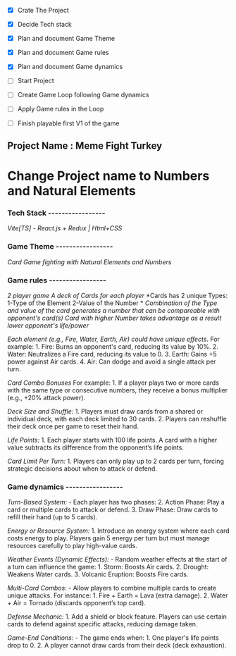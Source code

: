 - [x] Crate The Project
- [x] Decide Tech stack
- [x] Plan and document Game Theme
- [x] Plan and document Game rules 
- [x] Plan and document Game dynamics 
- [ ] Start Project
- [ ] Create Game Loop following Game dynamics 
- [ ] Apply Game rules in the Loop
- [ ] Finish playable first V1 of the game


## Project Name : Meme Fight Turkey 
<!--
 Aletnative names :  
     - Turkey Simulation Card Game
     - Simulation Turkey with Cards
-->


# Change Project name to Numbers and Natural Elements <!-- Reason for this first need to create a reference Project/working prototype then we can implement the main idea -->
<!--
 Aletnative names :  
     - Fight of the Elements
     - Numbers fight with elements
-->



### Tech Stack -----------------
*Vite[TS] - React.js + Redux | Html+CSS* <!-- If we need then can add css library  -->




### Game Theme -----------------
*Card Game fighting with Natural Elements and Numbers*

### Game rules -----------------
*2 player game*
*A deck of Cards for each player*
*Cards has 2 unique Types: 1-Type of the Element 2-Value of the Number *
*Combination of the Type and value of the card generates a number that can be compareable with opponent's card(s)*
*Card with higher Number takes advantage as a result lower opponent's life/power*

*Each element (e.g., Fire, Water, Earth, Air) could have unique effects.* For example:
    1. Fire: Burns an opponent's card, reducing its value by 10%.
    2. Water: Neutralizes a Fire card, reducing its value to 0.
    3. Earth: Gains +5 power against Air cards.
    4. Air: Can dodge and avoid a single attack per turn.

*Card Combo Bonuses* For example:
    1. If a player plays two or more cards with the same type or consecutive numbers, they receive a bonus multiplier (e.g., +20% attack power).

*Deck Size and Shuffle:*
    1. Players must draw cards from a shared or individual deck, with each deck limited to 30 cards.
    2. Players can reshuffle their deck once per game to reset their hand.

*Life Points:*
    1. Each player starts with 100 life points. A card with a higher value subtracts its difference from the opponent’s life points.

*Card Limit Per Turn:*
    1. Players can only play up to 2 cards per turn, forcing strategic decisions about when to attack or defend.


### Game dynamics -----------------
*Turn-Based System:*
    - Each player has two phases:
    2. Action Phase: Play a card or multiple cards to attack or defend.
    3. Draw Phase: Draw cards to refill their hand (up to 5 cards).

*Energy or Resource System:*
    1. Introduce an energy system where each card costs energy to play. Players gain 5 energy per turn but must manage resources carefully to play high-value cards.

*Weather Events (Dynamic Effects):*
    - Random weather effects at the start of a turn can influence the game:
    1. Storm: Boosts Air cards.
    2. Drought: Weakens Water cards.
    3. Volcanic Eruption: Boosts Fire cards.

*Multi-Card Combos:*
    - Allow players to combine multiple cards to create unique attacks. For instance:
    1. Fire + Earth = Lava (extra damage).
    2. Water + Air = Tornado (discards opponent’s top card).

*Defense Mechanic:*
    1. Add a shield or block feature. Players can use certain cards to defend against specific attacks, reducing damage taken.

*Game-End Conditions:*
    - The game ends when:
    1. One player's life points drop to 0.
    2. A player cannot draw cards from their deck (deck exhaustion).